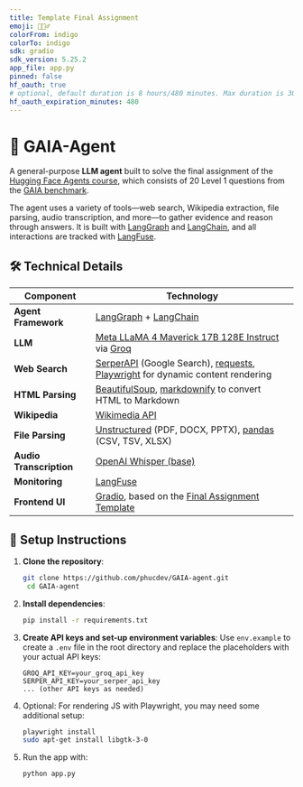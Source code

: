 ```yaml
---
title: Template Final Assignment
emoji: 🕵🏻‍♂️
colorFrom: indigo
colorTo: indigo
sdk: gradio
sdk_version: 5.25.2
app_file: app.py
pinned: false
hf_oauth: true
# optional, default duration is 8 hours/480 minutes. Max duration is 30 days/43200 minutes.
hf_oauth_expiration_minutes: 480
---
```


# 🧠 GAIA-Agent

A general-purpose **LLM agent** built to solve the final assignment of the [Hugging Face Agents course](https://huggingface.co/agents-course), which consists of 20 Level 1 questions from the [GAIA benchmark](https://huggingface.co/datasets/andrewrreed/GAIA).

The agent uses a variety of tools—web search, Wikipedia extraction, file parsing, audio transcription, and more—to gather evidence and reason through answers. It is built with [LangGraph](https://www.langchain.com/langgraph) and [LangChain](https://www.langchain.com/), and all interactions are tracked with [LangFuse](https://www.langfuse.com/).


## 🛠️ Technical Details

| Component               | Technology                                                                                                                                                                  |
|-------------------------|-----------------------------------------------------------------------------------------------------------------------------------------------------------------------------|
| **Agent Framework**     | [LangGraph](https://www.langchain.com/langgraph) + [LangChain](https://www.langchain.com/)                                                                                  |
| **LLM**                 | [Meta LLaMA 4 Maverick 17B 128E Instruct](https://huggingface.co/meta-llama/Llama-4-Maverick-17B-128E-Instruct) via [Groq](https://groq.com/)                               |
| **Web Search**          | [SerperAPI](https://serper.dev/) (Google Search), [requests](https://docs.python-requests.org/), [Playwright](https://playwright.dev/python/) for dynamic content rendering |
| **HTML Parsing**        | [BeautifulSoup](https://www.crummy.com/software/BeautifulSoup/), [markdownify](https://github.com/matthewwithanm/python-markdownify) to convert HTML to Markdown            |
| **Wikipedia**           | [Wikimedia API](https://api.wikimedia.org/wiki/Core_REST_API)                                                                                                               |
| **File Parsing**        | [Unstructured](https://unstructured.io/) (PDF, DOCX, PPTX), [pandas](https://pandas.pydata.org/) (CSV, TSV, XLSX)                                                           |
| **Audio Transcription** | [OpenAI Whisper (base)](https://github.com/openai/whisper)                                                                                                                  |
| **Monitoring**          | [LangFuse](https://www.langfuse.com/)                                                                                                                                       |
| **Frontend UI**         | [Gradio](https://www.gradio.app/), based on the [Final Assignment Template](https://huggingface.co/spaces/agents-course/First_agent_template)                               |


## 🔐 Setup Instructions

1. **Clone the repository**:
   ```bash
   git clone https://github.com/phucdev/GAIA-agent.git
    cd GAIA-agent
    ```
2. **Install dependencies**:
   ```bash
   pip install -r requirements.txt
   ```
3. **Create API keys and set-up environment variables**:
   Use `env.example` to create a `.env` file in the root directory and replace the placeholders with your actual API keys:
   ```plaintext
   GROQ_API_KEY=your_groq_api_key
   SERPER_API_KEY=your_serper_api_key
   ... (other API keys as needed)
   ```
4. Optional: For rendering JS with Playwright, you may need some additional setup:
   ```bash
   playwright install
   sudo apt-get install libgtk-3-0
   ```
5. Run the app with:
    ```bash
    python app.py
    ```